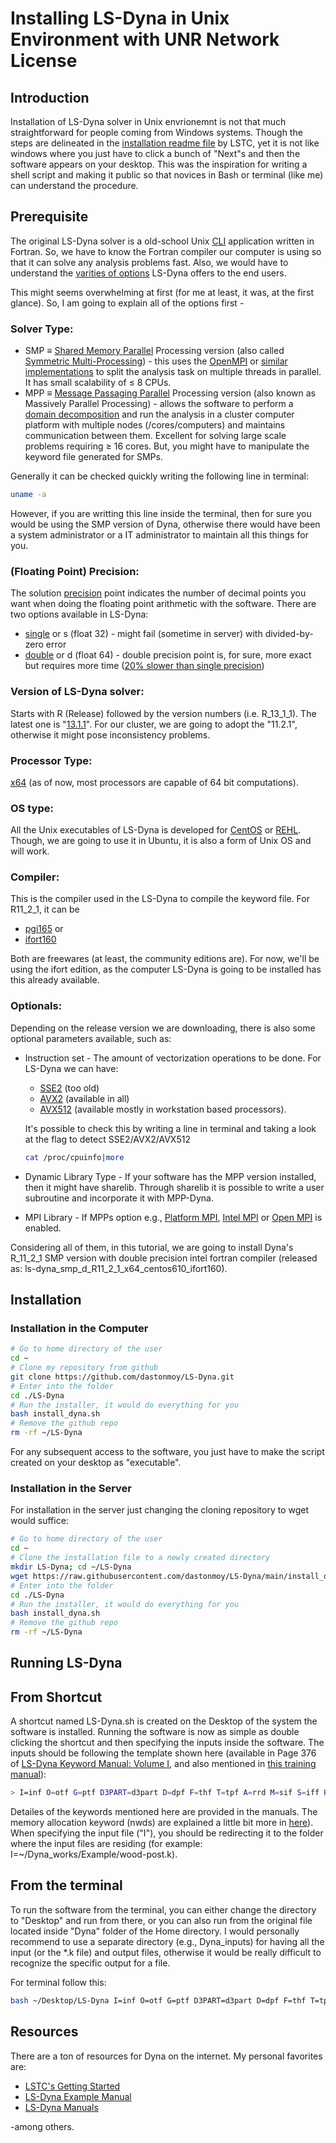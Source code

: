 # Installing LS-Dyna in Unix Environment with UNR Network License

## Introduction

Installation of LS-Dyna solver in Unix envrionemnt is not that much straightforward for people coming from Windows systems. Though the steps are delineated in the [installation readme file](https://ftp.lstc.com/user/ls-dyna/R11.2.1/README_installation.txt) by LSTC, yet it is not like windows where you just have to click a bunch of "Next"s and then the software appears on your desktop. This was the inspiration for writing a shell script and making it public so that novices in Bash or terminal (like me) can understand the procedure.

## Prerequisite

The original LS-Dyna solver is a old-school Unix [CLI](https://en.wikipedia.org/wiki/Command-line_interface) application written in Fortran. So, we have to know the Fortran compiler our computer is using so that it can solve any analysis problems fast. Also, we would have to understand the [varities of options](https://lsdyna.ansys.com/downloader-filter/) LS-Dyna offers to the end users.

This might seems overwhelming at first (for me at least, it was, at the first glance). So, I am going to explain all of the options first -

### Solver Type:

* SMP ≡ [Shared Memory Parallel](https://ftp.lstc.com/anonymous/outgoing/support/PRESENTATIONS/mpp_201305.pdf) Processing version (also called [Symmetric Multi-Processing](https://www.oasys-software.com/dyna/wp-content/uploads/2019/01/Webinar_MPP-LS-DYNA.pdf)) - this uses the [OpenMPI](https://www.open-mpi.org/) or [similar implementations](https://github.com/dastonmoy/LS-Dyna/edit/main/README.md#optionals) to split the analysis task on multiple threads in parallel. It has small scalability of $\leq$ 8 CPUs.
* MPP ≡ [Message Passaging Parallel](https://ftp.lstc.com/anonymous/outgoing/support/PRESENTATIONS/mpp_201305.pdf) Processing version (also known as Massively Parallel Processing) - allows the software to perform a [domain decomposition](https://www.oasys-software.com/dyna/wp-content/uploads/2019/01/Webinar_MPP-LS-DYNA.pdf) and run the analysis in a cluster computer platform with multiple nodes (/cores/computers) and maintains communication between them. Excellent for solving large scale problems requiring $\geq$ 16 cores. But, you might have to manipulate the keyword file generated for SMPs.

Generally it can be checked quickly writing the following line in terminal:

```bash
uname -a
```
However, if you are writting this line inside the terminal, then for sure you would be using the SMP version of Dyna, otherwise there would have been a system administrator or a IT administrator to maintain all this things for you.

### (Floating Point) Precision:

The solution [precision](https://en.wikipedia.org/wiki/Accuracy_and_precision) point indicates the number of decimal points you want when doing the floating point arithmetic with the software. There are two options available in LS-Dyna:

* [single](https://en.wikipedia.org/wiki/Double-precision_floating-point_format) or s (float 32) - might fail (sometime in server) with divided-by-zero error
* [double](https://en.wikipedia.org/wiki/Double-precision_floating-point_format) or d (float 64) - double precision point is, for sure, more exact but requires more time ([20% slower than single precision](https://wiki.anl.gov/tracc/LS-DYNA#:~:text=Double%2Dprecision%20jobs%20are%20likely%20to%20run%20about%2020%25%20slower%20than%20single%2Dprecision%20jobs))

### Version of LS-Dyna solver:

Starts with R (Release) followed by the version numbers (i.e. R_13_1_1). The latest one is "[13.1.1](https://ftp.lstc.com/anonymous/outgoing/support/FAQ/ReleaseNotes/)". For our cluster, we are going to adopt the "11.2.1", otherwise it might pose inconsistency problems.

### Processor Type:

[x64](https://en.wikipedia.org/wiki/64-bit_computing) (as of now, most processors are capable of 64 bit computations).

### OS type:

All the Unix executables of LS-Dyna is developed for [CentOS](https://g.co/kgs/dgSnZE) or [REHL](https://g.co/kgs/WqfnNB). Though, we are going to use it in Ubuntu, it is also a form of Unix OS and will work.

### Compiler:

This is the compiler used in the LS-Dyna to compile the keyword file. For R11_2_1, it can be 

* [pgi165](https://developer.nvidia.com/hpc-sdk) or
* [ifort160](https://www.intel.com/content/www/us/en/developer/tools/oneapi/fortran-compiler.html)

Both are freewares (at least, the community editions are). For now, we'll be using the ifort edition, as the computer LS-Dyna is going to be installed has this already available.

### Optionals:

Depending on the release version we are downloading, there is also some optional parameters available, such as:

* Instruction set - The amount of vectorization operations to be done. For LS-Dyna we can have: 
    * [SSE2](https://en.wikipedia.org/wiki/SSE2) (too old)
    * [AVX2](https://en.wikipedia.org/wiki/Advanced_Vector_Extensions) (available in all)
    * [AVX512](https://en.wikipedia.org/wiki/AVX-512) (available mostly in workstation based processors). 
    
    It's possible to check this by writing a line in terminal and taking a look at the flag to detect SSE2/AVX2/AVX512
    
    ```bash
    cat /proc/cpuinfo|more
    ```
* Dynamic Library Type - If your software has the MPP version installed, then it might have sharelib. Through sharelib it is possible to write a user subroutine and incorporate it with MPP-Dyna.

* MPI Library - If MPPs option e.g., [Platform MPI](https://www.ibm.com/mysupport/s/topic/0TO50000000IMtJGAW/platform-mpi), [Intel MPI](https://www.intel.com/content/www/us/en/developer/tools/oneapi/mpi-library.html) or [Open MPI](https://www.open-mpi.org/) is enabled.

Considering all of them, in this tutorial, we are going to install Dyna's R_11_2_1 SMP version with double precision intel fortran compiler (released as: ls-dyna_smp_d_R11_2_1_x64_centos610_ifort160).

## Installation

### Installation in the Computer

```bash
# Go to home directory of the user
cd ~
# Clone my repository from github
git clone https://github.com/dastonmoy/LS-Dyna.git
# Enter into the folder
cd ./LS-Dyna
# Run the installer, it would do everything for you
bash install_dyna.sh
# Remove the github repo
rm -rf ~/LS-Dyna
```
For any subsequent access to the software, you just have to make the script created on your desktop as "executable".

### Installation in the Server

For installation in the server just changing the cloning repository to wget would suffice:

```bash
# Go to home directory of the user
cd ~
# Clone the installation file to a newly created directory
mkdir LS-Dyna; cd ~/LS-Dyna
wget https://raw.githubusercontent.com/dastonmoy/LS-Dyna/main/install_dyna.sh
# Enter into the folder
cd ./LS-Dyna
# Run the installer, it would do everything for you
bash install_dyna.sh
# Remove the github repo
rm -rf ~/LS-Dyna
```

## Running LS-Dyna

## From Shortcut

A shortcut named LS-Dyna.sh is created on the Desktop of the system the software is installed. Running the software is now as simple as double clicking the shortcut and then specifying the inputs inside the software. The inputs should be following the template shown here (available in Page 376 of [LS-Dyna Keyword Manual: Volume I](https://ftp.lstc.com/anonymous/outgoing/jday/manuals/LS-DYNA_Manual_Volume_I_R13.pdf), and also mentioned in [this training manual](http://fire.fsv.cvut.cz/ifer/2014-Training_school/Materials%20to%20software%20courses/LS-DYNA/Getting_started.pdf)):

```bash
> I=inf O=otf G=ptf D3PART=d3part D=dpf F=thf T=tpf A=rrd M=sif S=iff H=iff Z=isf1 L=isf2 B=rlf W=root E=efl X=scl C=cpu K=kill V=vda Y=c3d BEM=bof {KEYWORD} {THERMAL} {COUPLE} {CASE} {PGPKEY} MEMORY=nwds MODULE=dll NCPU=ncpu PARA=para ENDTIME=time NCYCLE=ncycle JOBID=jobid D3PROP=d3prop GMINP=gminp GMOUT=gmout MCHECK=y MAP=map MAP1=map1 LAGMAP=lagmap LAGMAP1=lagmap1
```

Detailes of the keywords mentioned here are provided in the manuals. The memory allocation keyword (nwds) are explained a little bit more in [here](https://wiki.hpc.uconn.edu/index.php/LS-Dyna_Guide#:~:text=mpi%20command%20above.-,Memory%20allocation%20for%20ls%2Ddyna,-R10)). When specifying the input file ("I"), you should be redirecting it to the folder where the input files are residing (for example: I=~/Dyna_works/Example/wood-post.k).

## From the terminal

To run the software from the terminal, you can either change the directory to "Desktop" and run from there, or you can also run from the original file located inside "Dyna" folder of the Home directory. I would personally recommend to use a separate directory (e.g., Dyna_inputs) for having all the input (or the \*.k file) and output files, otherwise it would be really difficult to recognize the specific output for a file.

For terminal follow this:

```bash
bash ~/Desktop/LS-Dyna I=inf O=otf G=ptf D3PART=d3part D=dpf F=thf T=tpf A=rrd M=sif S=iff H=iff Z=isf1 L=isf2 B=rlf W=root E=efl X=scl C=cpu K=kill V=vda Y=c3d BEM=bof {KEYWORD} {THERMAL} {COUPLE} {CASE} {PGPKEY} MEMORY=nwds MODULE=dll NCPU=ncpu PARA=para ENDTIME=time NCYCLE=ncycle JOBID=jobid D3PROP=d3prop GMINP=gminp GMOUT=gmout MCHECK=y MAP=map MAP1=map1 LAGMAP=lagmap LAGMAP1=lagmap1
```

## Resources

There are a ton of resources for Dyna on the internet. My personal favorites are:
* [LSTC's Getting Started](https://ftp.lstc.com/anonymous/outgoing/jday/manuals/getting-started/GettingStarted.pdf)
* [LS-Dyna Example Manual](http://ftp.lstc.com/anonymous/outgoing/jday/manuals/Intro_Examples_Manual_DRAFT.pdf)
* [LS-Dyna Manuals](https://lsdyna.ansys.com/manuals/)

\-among others.
